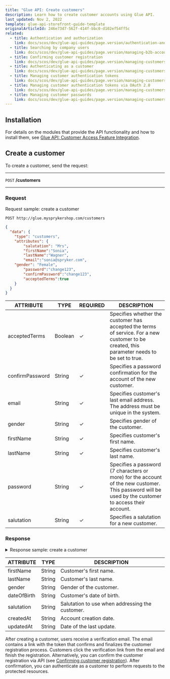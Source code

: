 ```yaml
---
title: "Glue API: Create customers"
description: Learn how to create customer accounts using Glue API.
last_updated: Nov 2, 2022
template: glue-api-storefront-guide-template
originalArticleId: 246e73d7-562f-414f-bbc0-d102ef54ff5c
related:
  - title: Authentication and authorization
    link: docs/scos/dev/glue-api-guides/page.version/authentication-and-authorization.html
  - title: Searching by company users
    link: docs/scos/dev/glue-api-guides/page.version/managing-b2b-account/searching-by-company-users.html
  - title: Confirming customer registration
    link: docs/scos/dev/glue-api-guides/page.version/managing-customers/confirming-customer-registration.html
  - title: Authenticating as a customer
    link: docs/scos/dev/glue-api-guides/page.version/managing-customers/authenticating-as-a-customer.html
  - title: Managing customer authentication tokens
    link: docs/scos/dev/glue-api-guides/page.version/managing-customers/managing-customer-authentication-tokens.html
  - title: Managing customer authentication tokens via OAuth 2.0
    link: docs/scos/dev/glue-api-guides/page.version/managing-customers/managing-customer-authentication-tokens-via-oauth-2.0.html
  - title: Managing customer passwords
    link: docs/scos/dev/glue-api-guides/page.version/managing-customers/managing-customer-passwords.html
---
```




## Installation

For details on the modules that provide the API functionality and how to install them, see [Glue API: Customer Access Feature Integration](/docs/pbc/all/identity-access-manager/{{page.version}}/install-and-upgrade/install-the-customer-account-management-glue-api.html).


## Create a customer

To create a customer, send the request:

---
`POST` **/customers**

---

### Request

Request sample: create a customer

`POST http://glue.mysprykershop.com/customers`

```json
{
  "data": {
    "type": "customers",
    "attributes": {
        "salutation": "Mrs",
        "firstName":"Sonia",
        "lastName":"Wagner",
        "email":"sonia@spryker.com",
	"gender": "Female",
        "password":"change123",
        "confirmPassword":"change123",
        "acceptedTerms":true
    }
  }
}
```


| ATTRIBUTE | TYPE | REQUIRED | DESCRIPTION |
| --- | --- | --- | --- |
| acceptedTerms | Boolean | &check; | Specifies whether the customer has accepted the terms of service. For a new customer to be created, this parameter needs to be set to true. |
| confirmPassword | String | &check;  | Specifies a password confirmation for the account of the new customer. |
| email | String | &check;  | Specifies customer's last email address. The address must be unique in the system. |
| gender | String | &check; | Specifies gender of the customer. |
| firstName | String | &check; | Specifies customer's first name. |
| lastName | String | &check;  | Specifies customer's last name. |
| password | String | &check;  | Specifies a password (7 characters or more) for the account of the new customer. This password will be used by the customer to access their account. |
| salutation | String | &check; | Specifies a salutation for a new customer. |



### Response

<details><summary markdown='span'>Response sample: create a customer</summary>

```json
{
	"data": {
		"type": "customers",
		"id": "DE--25",
		"attributes": {
			"firstName": "Sonia",
			"lastName": "Wagner",
			"gender": null,
			"dateOfBirth": null,
			"salutation": "Mr",
			"createdAt": "2018-11-06 08:15:02.694668",
			"updatedAt": "2018-11-06 08:15:02.694668"
		},
		"links": {
			"self": "http://glue.mysprykershop.com/customers/DE--25"
		}
	}
}
```

</details>

<a name="create-a-customer-response-attributes"></a>

| ATTRIBUTE | TYPE | DESCRIPTION |
| --- | --- | --- |
| firstName | String | Customer's first name. |
| lastName | String | Customer's last name. |
| gender | String | Gender of the customer. |
| dateOfBirth | String | Customer's date of birth. |
| salutation | String | Salutation to use when addressing the customer. |
| createdAt | String | Account creation date. |
| updatedAt | String | Date of the last update. |



After creating a customer, users receive a verification email. The email contains a link with the token that confirms and finalizes the customer registration process. Customers click the verification link from the email and finish the registration. Alternatively, you can confirm the customer registration via API (see [Confirming customer registration](/docs/scos/dev/glue-api-guides/{{page.version}}/managing-customers/confirming-customer-registration.html)). After confirmation, you can authenticate as a customer to perform requests to the protected resources.
